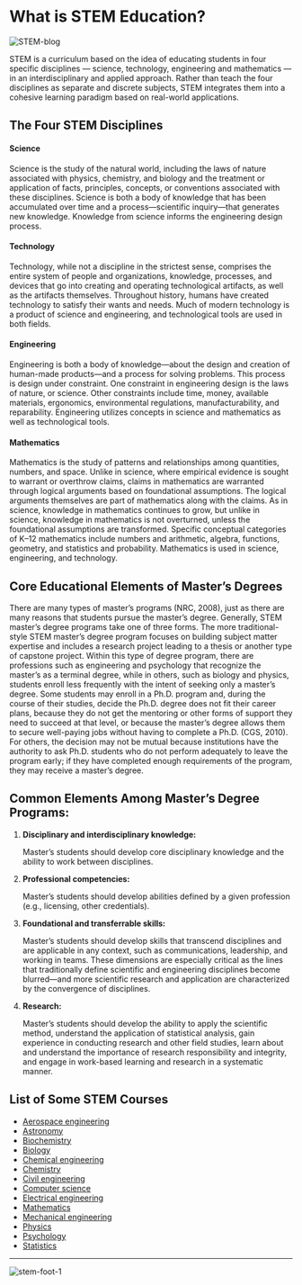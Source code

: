 # What is STEM Education?

![STEM-blog](C:\Users\huiju\Desktop\546data\STEM-blog.png)

STEM is a curriculum based on the idea of educating students in four specific disciplines — science, technology, engineering and mathematics — in an interdisciplinary and applied approach. Rather than teach the four disciplines as separate and discrete subjects, STEM integrates them into a cohesive learning paradigm based on real-world applications.



## **The Four STEM Disciplines**

#### **Science** 

Science is the study of the natural world, including the laws of nature associated with physics, chemistry, and biology and the treatment or application of facts, principles, concepts, or conventions associated with these disciplines. Science is both a body of knowledge that has been accumulated over time and a process—scientific inquiry—that generates new knowledge. Knowledge from science informs the engineering design process.

#### **Technology**

Technology, while not a discipline in the strictest sense, comprises the entire system of people and organizations, knowledge, processes, and devices that go into creating and operating technological artifacts, as well as the artifacts themselves. Throughout history, humans have created technology to satisfy their wants and needs. Much of modern technology is a product of science and engineering, and technological tools are used in both fields.

#### **Engineering** 

Engineering is both a body of knowledge—about the design and creation of human-made products—and a process for solving problems. This process is design under constraint. One constraint in engineering design is the laws of nature, or science. Other constraints include time, money, available materials, ergonomics, environmental regulations, manufacturability, and reparability. Engineering utilizes concepts in science and mathematics as well as technological tools.

#### **Mathematics** 

Mathematics is the study of patterns and relationships among quantities, numbers, and space. Unlike in science, where empirical evidence is sought to warrant or overthrow claims, claims in mathematics are warranted through logical arguments based on foundational assumptions. The logical arguments themselves are part of mathematics along with the claims. As in science, knowledge in mathematics continues to grow, but unlike in science, knowledge in mathematics is not overturned, unless the foundational assumptions are transformed. Specific conceptual categories of K–12 mathematics include numbers and arithmetic, algebra, functions, geometry, and statistics and probability. Mathematics is used in science, engineering, and technology.



## Core Educational Elements of Master’s Degrees

There are many types of master’s programs (NRC, 2008), just as there are many reasons that students pursue the master’s degree. Generally, STEM master’s degree programs take one of three forms. The more traditional-style STEM master’s degree program focuses on building subject matter expertise and includes a research project leading to a thesis or another type of capstone project. Within this type of degree program, there are professions such as engineering and psychology that recognize the master’s as a terminal degree, while in others, such as biology and physics, students enroll less frequently with the intent of seeking only a master’s degree. Some students may enroll in a Ph.D. program and, during the course of their studies, decide the Ph.D. degree does not fit their career plans, because they do not get the mentoring or other forms of support they need to succeed at that level, or because the master’s degree allows them to secure well-paying jobs without having to complete a Ph.D. (CGS, 2010). For others, the decision may not be mutual because institutions have the authority to ask Ph.D. students who do not perform adequately to leave the program early; if they have completed enough requirements of the program, they may receive a master’s degree.



## Common Elements Among Master’s Degree Programs:

1. **Disciplinary and interdisciplinary knowledge:** 

   Master’s students should develop core disciplinary knowledge and the ability to work between disciplines.

2. **Professional competencies:** 

   Master’s students should develop abilities defined by a given profession (e.g., licensing, other credentials).

3. **Foundational and transferrable skills:** 

   Master’s students should develop skills that transcend disciplines and are applicable in any context, such as communications, leadership, and working in teams. These dimensions are especially critical as the lines that traditionally define scientific and engineering disciplines become blurred—and more scientific research and application are characterized by the convergence of disciplines.

4. **Research:** 

   Master’s students should develop the ability to apply the scientific method, understand the application of statistical analysis, gain experience in conducting research and other field studies, learn about and understand the importance of research responsibility and integrity, and engage in work-based learning and research in a systematic manner.



## List of Some STEM Courses

- [Aerospace engineering](https://en.wikipedia.org/wiki/Aerospace_engineering)
- [Astronomy](https://www.topuniversities.com/university-rankings/university-subject-rankings/2017/physics-astronomy)
- [Biochemistry](https://en.wikipedia.org/wiki/Biochemistry)
- [Biology](https://www.topuniversities.com/university-rankings/university-subject-rankings/2017/biological-sciences)
- [Chemical engineering](https://www.topuniversities.com/university-rankings/university-subject-rankings/2017/engineering-chemical)
- [Chemistry](https://www.topuniversities.com/university-rankings/university-subject-rankings/2017/chemistry)
- [Civil engineering](https://www.topuniversities.com/university-rankings/university-subject-rankings/2017/engineering-civil-structural)
- [Computer science](https://en.wikipedia.org/wiki/Computer_science)
- [Electrical engineering](https://www.topuniversities.com/university-rankings/university-subject-rankings/2017/engineering-electrical-electronic)
- [Mathematics](https://en.wikipedia.org/wiki/Mathematics)
- [Mechanical engineering](https://www.topuniversities.com/university-rankings/university-subject-rankings/2017/engineering-mechanical)
- [Physics](https://en.wikipedia.org/wiki/Physics)
- [Psychology](https://www.topuniversities.com/university-rankings/university-subject-rankings/2017/psychology)
- [Statistics](https://www.topuniversities.com/university-rankings/university-subject-rankings/2017/statistics-operational-research)





------

![stem-foot-1](C:\Users\huiju\Desktop\546data\stem-foot-1.jpg)